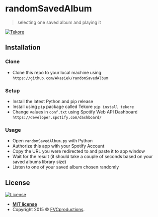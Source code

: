 

# randomSavedAlbum

> selecting one saved album and playing it


[![Tekore](https://img.shields.io/badge/tekore-v2.1.1-blue)](https://pypi.org/project/tekore/)

## Installation

### Clone

- Clone this repo to your local machine using `https://github.com/Akasiek/randomSavedAlbum`

### Setup

- Install the latest Python and pip release
- Install using `pip` package called Tekore `pip install tekore`
- Change values in `conf.txt` using Spotify Web API Dashboard `https://developer.spotify.com/dashboard/`

### Usage

- Open `randomSavedAlbum.py` with Python
- Authorize this app with your Spotify Account
- Copy the URL you were redirected to and paste it to app window
- Wait for the result (it should take a couple of seconds based on your saved albums library size)
- Listen to one of your saved album chosen randomly

## License

[![License](http://img.shields.io/:license-mit-blue.svg?style=flat-square)](http://badges.mit-license.org)

- **[MIT license](http://opensource.org/licenses/mit-license.php)**
- Copyright 2015 © <a href="http://fvcproductions.com" target="_blank">FVCproductions</a>.
